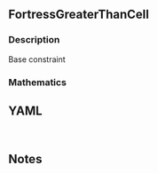 ## FortressGreaterThanCell

### Description

Base constraint

### Mathematics

## YAML

```yaml
    
```

## Notes

